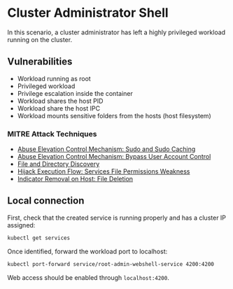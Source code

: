 # Cluster Administrator Shell
In this scenario, a cluster administrator has left a highly privileged workload running on the cluster.

## Vulnerabilities
* Workload running as root
* Privileged workload
* Privilege escalation inside the container
* Workload shares the host PID
* Workload share the host IPC
* Workload mounts sensitive folders from the hosts (host filesystem)

### MITRE Attack Techniques
* [Abuse Elevation Control Mechanism: Sudo and Sudo Caching](https://attack.mitre.org/techniques/T1548/003/)
* [Abuse Elevation Control Mechanism: Bypass User Account Control](https://attack.mitre.org/techniques/T1548/002/)
* [File and Directory Discovery](https://attack.mitre.org/techniques/T1083/)
* [Hijack Execution Flow: Services File Permissions Weakness](https://attack.mitre.org/techniques/T1574/010/)
* [Indicator Removal on Host: File Deletion](https://attack.mitre.org/techniques/T1070/004/)

## Local connection
First, check that the created service is running properly and has a cluster IP assigned:
```bash
kubectl get services
```
Once identified, forward the workload port to localhost:
```bash
kubectl port-forward service/root-admin-webshell-service 4200:4200
```
Web access should be enabled through `localhost:4200`.

